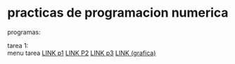 # practicas de programacion numerica

programas:

tarea 1:   
menu tarea [LINK p1](https://github.com/yaelNanco/practicas-de-numerica/blob/main/iniciotarea1.m)
[LINK P2](https://github.com/yaelNanco/practicas-de-numerica/blob/main/multiplos_columna.m)
[LINK p3](https://github.com/yaelNanco/practicas-de-numerica/blob/main/multiplos_fila.m)
[LINK (grafica)](https://github.com/yaelNanco/practicas-de-numerica/blob/main/lagraficacion.m)



